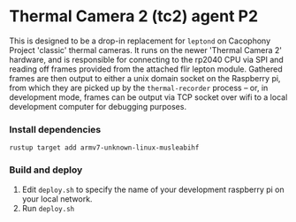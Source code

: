 # Thermal Camera 2 (tc2) agent P2

This is designed to be a drop-in replacement for `leptond` on Cacophony Project 'classic' thermal cameras.
It runs on the newer 'Thermal Camera 2' hardware, and is responsible for connecting to the rp2040 CPU via SPI and reading off frames provided from the attached flir lepton module.
Gathered frames are then output to either a unix domain socket on the Raspberry pi, from which they are picked up by the `thermal-recorder` process – or, in development mode, frames can be output via TCP socket over wifi to a local development computer for debugging purposes. 

### Install dependencies 
`rustup target add armv7-unknown-linux-musleabihf`

### Build and deploy
1. Edit `deploy.sh` to specify the name of your development raspberry pi on your local network.
2. Run `deploy.sh`
